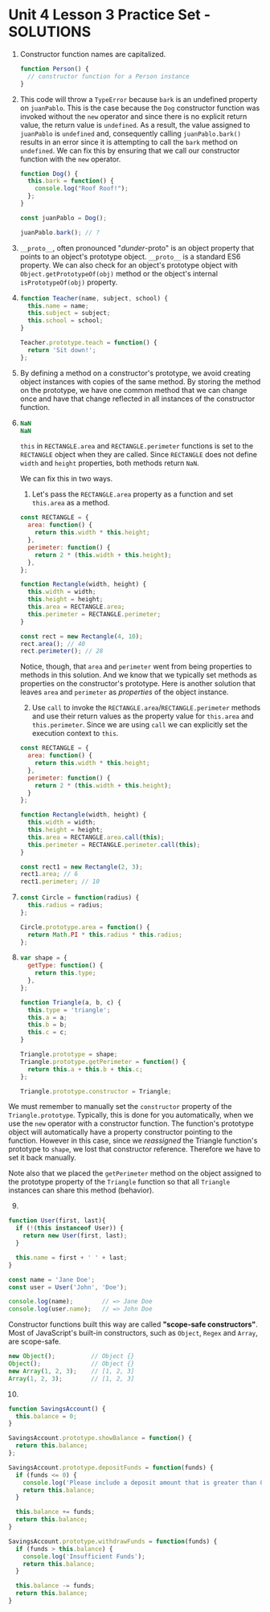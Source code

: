 # Unit 4 Lesson 3 Practice Set - SOLUTIONS

1. Constructor function names are capitalized.
      ```javascript
      function Person() {
        // constructor function for a Person instance
      }
      ```

2. This code will throw a `TypeError` because `bark` is an undefined property on `juanPablo`. This is the case because the `Dog` constructor function was invoked without the `new` operator and since there is no explicit return value, the return value is `undefined`. As a result, the value assigned to `juanPablo` is `undefined` and, consequently calling `juanPablo.bark()` results in an error since it is attempting to call the `bark` method on `undefined`. We can fix this by ensuring that we call our constructor function with the `new` operator.
      ```javascript
      function Dog() {
        this.bark = function() {
          console.log("Roof Roof!");
        };
      }

      const juanPablo = Dog();

      juanPablo.bark(); // ?
      ```

3. `__proto__`, often pronounced "_dunder_-proto" is an object property that points to an object's prototype object. `__proto__` is a standard ES6 property. We can also check for an object's prototype object with `Object.getPrototypeOf(obj)` method or the object's internal `isPrototypeOf(obj)` property.

4. 
      ```javascript
      function Teacher(name, subject, school) {
        this.name = name;
        this.subject = subject;
        this.school = school;
      }

      Teacher.prototype.teach = function() {
        return 'Sit down!';
      };
      ```

5. By defining a method on a constructor's prototype, we avoid creating object instances with copies of the same method. By storing the method on the prototype, we have one common method that we can change once and have that change reflected in all instances of the constructor function.

6.  
      ```javascript
      NaN
      NaN
      ```
      `this` in `RECTANGLE.area` and `RECTANGLE.perimeter` functions is set to the `RECTANGLE` object when they are called. Since `RECTANGLE` does not define `width` and `height` properties, both methods return `NaN`.
      
      We can fix this in two ways.
      1. Let's pass the `RECTANGLE.area` property as a function and set `this.area` as a method.
      ```javascript
      const RECTANGLE = {
        area: function() {
          return this.width * this.height;
        },
        perimeter: function() {
          return 2 * (this.width + this.height);
        },
      };

      function Rectangle(width, height) {
        this.width = width;
        this.height = height;
        this.area = RECTANGLE.area;
        this.perimeter = RECTANGLE.perimeter;
      }

      const rect = new Rectangle(4, 10);
      rect.area(); // 40
      rect.perimeter(); // 28
      ```

      Notice, though, that `area` and `perimeter` went from being properties to methods in this solution. And we know that we typically set methods as properties on the constructor's prototype. Here is another solution that leaves `area` and `perimeter` as _properties_ of the object instance.

      2. Use `call` to invoke the `RECTANGLE.area`/`RECTANGLE.perimeter` methods and use their return values as the property value for `this.area` and `this.perimeter`. Since we are using `call` we can explicitly set the execution context to `this`.
      ```javascript
      const RECTANGLE = {
        area: function() {
          return this.width * this.height;
        },
        perimeter: function() {
          return 2 * (this.width + this.height);
        }
      };

      function Rectangle(width, height) {
        this.width = width;
        this.height = height;
        this.area = RECTANGLE.area.call(this);
        this.perimeter = RECTANGLE.perimeter.call(this);
      }

      const rect1 = new Rectangle(2, 3);
      rect1.area; // 6
      rect1.perimeter; // 10
      ```

7. 
      ```javascript
      const Circle = function(radius) {
        this.radius = radius;
      };

      Circle.prototype.area = function() {
        return Math.PI * this.radius * this.radius;
      };
      ```

8. 
      ```javascript
      var shape = {
        getType: function() {
          return this.type;
        },
      };

      function Triangle(a, b, c) {
        this.type = 'triangle';
        this.a = a;
        this.b = b;
        this.c = c;
      }

      Triangle.prototype = shape;
      Triangle.prototype.getPerimeter = function() {
        return this.a + this.b + this.c;
      };

      Triangle.prototype.constructor = Triangle;
      ```
  We must remember to manually set the `constructor` property of the `Triangle.prototype`. Typically, this is done for you automatically, when we use the `new` operator with a constructor function. The function's prototype object will automatically have a property constructor pointing to the function. However in this case, since we _reassigned_ the Triangle function's prototype to `shape`, we lost that constructor reference. Therefore we have to set it back manually.

  Note also that we placed the `getPerimeter` method on the object assigned to the prototype property of the `Triangle` function so that all `Triangle` instances can share this method (behavior).

9. 
  ```javascript
  function User(first, last){
    if (!(this instanceof User)) {
      return new User(first, last);
    }

    this.name = first + ' ' + last;
  }

  const name = 'Jane Doe';
  const user = User('John', 'Doe');

  console.log(name);        // => Jane Doe
  console.log(user.name);   // => John Doe
  ```

  Constructor functions built this way are called **"scope-safe constructors"**. Most of JavaScript's built-in constructors, such as `Object`, `Regex` and `Array`, are scope-safe.

  ```javascript
  new Object();          // Object {}
  Object();              // Object {}
  new Array(1, 2, 3);    // [1, 2, 3]
  Array(1, 2, 3);        // [1, 2, 3]
  ```

10.
  ```javascript
  function SavingsAccount() {
    this.balance = 0;
  }

  SavingsAccount.prototype.showBalance = function() {
    return this.balance; 
  };

  SavingsAccount.prototype.depositFunds = function(funds) {
    if (funds <= 0) {
      console.log('Please include a deposit amount that is greater than 0.')
      return this.balance;
    }

    this.balance += funds;
    return this.balance;
  }

  SavingsAccount.prototype.withdrawFunds = function(funds) {
    if (funds > this.balance) {
      console.log('Insufficient Funds');
      return this.balance;
    }

    this.balance -= funds;
    return this.balance;
  }
  ```
